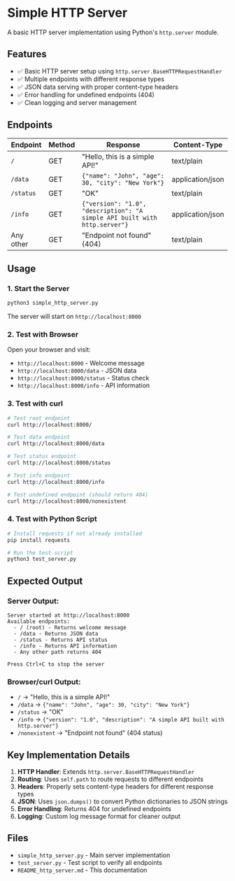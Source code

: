 # Simple HTTP Server

A basic HTTP server implementation using Python's `http.server` module.

## Features

- ✅ Basic HTTP server setup using `http.server.BaseHTTPRequestHandler`
- ✅ Multiple endpoints with different response types
- ✅ JSON data serving with proper content-type headers
- ✅ Error handling for undefined endpoints (404)
- ✅ Clean logging and server management

## Endpoints

| Endpoint | Method | Response | Content-Type |
|----------|--------|----------|--------------|
| `/` | GET | "Hello, this is a simple API!" | text/plain |
| `/data` | GET | `{"name": "John", "age": 30, "city": "New York"}` | application/json |
| `/status` | GET | "OK" | text/plain |
| `/info` | GET | `{"version": "1.0", "description": "A simple API built with http.server"}` | application/json |
| Any other | GET | "Endpoint not found" (404) | text/plain |

## Usage

### 1. Start the Server

```bash
python3 simple_http_server.py
```

The server will start on `http://localhost:8000`

### 2. Test with Browser

Open your browser and visit:
- `http://localhost:8000` - Welcome message
- `http://localhost:8000/data` - JSON data
- `http://localhost:8000/status` - Status check
- `http://localhost:8000/info` - API information

### 3. Test with curl

```bash
# Test root endpoint
curl http://localhost:8000/

# Test data endpoint
curl http://localhost:8000/data

# Test status endpoint
curl http://localhost:8000/status

# Test info endpoint
curl http://localhost:8000/info

# Test undefined endpoint (should return 404)
curl http://localhost:8000/nonexistent
```

### 4. Test with Python Script

```bash
# Install requests if not already installed
pip install requests

# Run the test script
python3 test_server.py
```

## Expected Output

### Server Output:
```
Server started at http://localhost:8000
Available endpoints:
  - / (root) - Returns welcome message
  - /data - Returns JSON data
  - /status - Returns API status
  - /info - Returns API information
  - Any other path returns 404

Press Ctrl+C to stop the server
```

### Browser/curl Output:
- `/` → "Hello, this is a simple API!"
- `/data` → `{"name": "John", "age": 30, "city": "New York"}`
- `/status` → "OK"
- `/info` → `{"version": "1.0", "description": "A simple API built with http.server"}`
- `/nonexistent` → "Endpoint not found" (404 status)

## Key Implementation Details

1. **HTTP Handler**: Extends `http.server.BaseHTTPRequestHandler`
2. **Routing**: Uses `self.path` to route requests to different endpoints
3. **Headers**: Properly sets content-type headers for different response types
4. **JSON**: Uses `json.dumps()` to convert Python dictionaries to JSON strings
5. **Error Handling**: Returns 404 for undefined endpoints
6. **Logging**: Custom log message format for cleaner output

## Files

- `simple_http_server.py` - Main server implementation
- `test_server.py` - Test script to verify all endpoints
- `README_http_server.md` - This documentation 